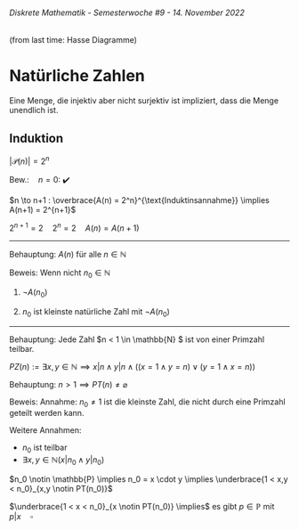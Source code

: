 ###### Diskrete Mathematik - Semesterwoche #9 - 14. November 2022

(from last time: Hasse Diagramme)

# Natürliche Zahlen

Eine Menge, die injektiv aber nicht surjektiv ist impliziert, dass die Menge unendlich ist.

## Induktion

$|\mathcal{P}(n)| = 2^n$

$\text{Bew.:} \quad n = 0 :$ ✔️

$n \to n+1 : \overbrace{A(n) = 2^n}^{\text{Induktinsannahme}} \implies A(n+1) = 2^{n+1}$

$2^{n+1} = 2 \quad 2^n = 2 \quad A(n) = A(n+1)$

---

Behauptung: $A(n)$ für alle $n \in \mathbb{N}$

Beweis: Wenn nicht $n_0 \in \mathbb{N}$

1. $¬A(n_0)$

2. $n_0$ ist kleinste natürliche Zahl mit $¬A(n_0)$

---

Behauptung: Jede Zahl $n < 1 \in \mathbb{N} $ ist von einer Primzahl teilbar.

$PZ(n) := \exists x,y \in \mathbb{N} \implies x|n \land y|n \land ((x = 1 \land y = n) \lor (y = 1 \land x = n))$

Behauptung: $n > 1 \implies PT(n) \neq \varnothing$

Beweis: Annahme: $n_0 \neq 1$ ist die kleinste Zahl, die nicht durch eine Primzahl geteilt werden kann.

Weitere Annahmen:
- $n_0$ ist teilbar
- $\exists x,y \in \mathbb{N}(x|n_0 \land y |n_0)$

$n_0 \notin \mathbb{P} \implies n_0 = x \cdot y \implies \underbrace{1 < x,y < n_0}_{x,y \notin PT(n_0)}$

$\underbrace{1 < x < n_0}_{x \notin PT(n_0)} \implies$ es gibt $p \in \mathbb{P}$ mit $p|x \quad \square$
